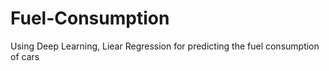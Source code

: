 # Fuel-Consumption
Using Deep Learning, Liear Regression for predicting the fuel consumption of cars

